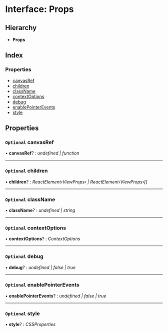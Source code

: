# Interface: Props

## Hierarchy

* **Props**

## Index

### Properties

* [canvasRef](props.md#optional-canvasref)
* [children](props.md#optional-children)
* [className](props.md#optional-classname)
* [contextOptions](props.md#optional-contextoptions)
* [debug](props.md#optional-debug)
* [enablePointerEvents](props.md#optional-enablepointerevents)
* [style](props.md#optional-style)

## Properties

### `Optional` canvasRef

• **canvasRef**? : *undefined | function*

___

### `Optional` children

• **children**? : *ReactElement‹ViewProps› | ReactElement‹ViewProps›[]*

___

### `Optional` className

• **className**? : *undefined | string*

___

### `Optional` contextOptions

• **contextOptions**? : *ContextOptions*

___

### `Optional` debug

• **debug**? : *undefined | false | true*

___

### `Optional` enablePointerEvents

• **enablePointerEvents**? : *undefined | false | true*

___

### `Optional` style

• **style**? : *CSSProperties*

